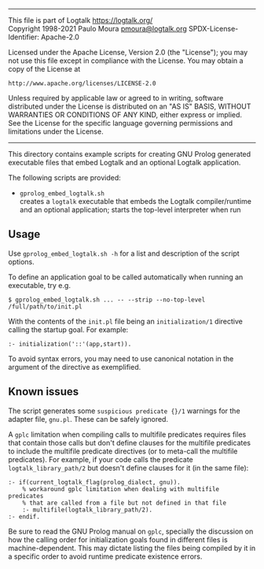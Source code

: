 ________________________________________________________________________

This file is part of Logtalk <https://logtalk.org/>  
Copyright 1998-2021 Paulo Moura <pmoura@logtalk.org>
SPDX-License-Identifier: Apache-2.0

Licensed under the Apache License, Version 2.0 (the "License");
you may not use this file except in compliance with the License.
You may obtain a copy of the License at

    http://www.apache.org/licenses/LICENSE-2.0

Unless required by applicable law or agreed to in writing, software
distributed under the License is distributed on an "AS IS" BASIS,
WITHOUT WARRANTIES OR CONDITIONS OF ANY KIND, either express or implied.
See the License for the specific language governing permissions and
limitations under the License.
________________________________________________________________________


This directory contains example scripts for creating GNU Prolog generated
executable files that embed Logtalk and an optional Logtalk application.

The following scripts are provided:

- `gprolog_embed_logtalk.sh`  
	creates a `logtalk` executable that embeds the Logtalk compiler/runtime
	and an optional application; starts the top-level interpreter when run

Usage
-----

Use `gprolog_embed_logtalk.sh -h` for a list and description of the script
options.

To define an application goal to be called automatically when running an
executable, try e.g.

	$ gprolog_embed_logtalk.sh ... -- --strip --no-top-level /full/path/to/init.pl

With the contents of the `init.pl` file being an `initialization/1`
directive calling the startup goal. For example:

	:- initialization('::'(app,start)).

To avoid syntax errors, you may need to use canonical notation in the argument
of the directive as exemplified.

Known issues
------------

The script generates some `suspicious predicate {}/1` warnings for the adapter
file, `gnu.pl`. These can be safely ignored.

A `gplc` limitation when compiling calls to multifile predicates requires
files that contain those calls but don't define clauses for the multifile
predicates to include the multifile predicate directives (or to meta-call
the multifile predicates). For example, if your code calls the predicate
`logtalk_library_path/2` but doesn't define clauses for it (in the same
file):

	:- if(current_logtalk_flag(prolog_dialect, gnu)).
		% workaround gplc limitation when dealing with multifile predicates
		% that are called from a file but not defined in that file
		:- multifile(logtalk_library_path/2).
	:- endif.

Be sure to read the GNU Prolog manual on `gplc`, specially the discussion
on how the calling order for initialization goals found in different files
is machine-dependent. This may dictate listing the files being compiled
by it in a specific order to avoid runtime predicate existence errors.
